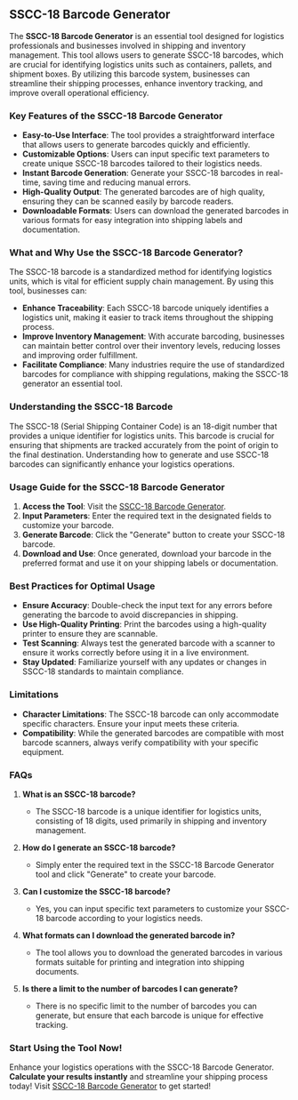 ## SSCC-18 Barcode Generator

The **SSCC-18 Barcode Generator** is an essential tool designed for logistics professionals and businesses involved in shipping and inventory management. This tool allows users to generate SSCC-18 barcodes, which are crucial for identifying logistics units such as containers, pallets, and shipment boxes. By utilizing this barcode system, businesses can streamline their shipping processes, enhance inventory tracking, and improve overall operational efficiency.

### Key Features of the SSCC-18 Barcode Generator
- **Easy-to-Use Interface**: The tool provides a straightforward interface that allows users to generate barcodes quickly and efficiently.
- **Customizable Options**: Users can input specific text parameters to create unique SSCC-18 barcodes tailored to their logistics needs.
- **Instant Barcode Generation**: Generate your SSCC-18 barcodes in real-time, saving time and reducing manual errors.
- **High-Quality Output**: The generated barcodes are of high quality, ensuring they can be scanned easily by barcode readers.
- **Downloadable Formats**: Users can download the generated barcodes in various formats for easy integration into shipping labels and documentation.

### What and Why Use the SSCC-18 Barcode Generator?
The SSCC-18 barcode is a standardized method for identifying logistics units, which is vital for efficient supply chain management. By using this tool, businesses can:
- **Enhance Traceability**: Each SSCC-18 barcode uniquely identifies a logistics unit, making it easier to track items throughout the shipping process.
- **Improve Inventory Management**: With accurate barcoding, businesses can maintain better control over their inventory levels, reducing losses and improving order fulfillment.
- **Facilitate Compliance**: Many industries require the use of standardized barcodes for compliance with shipping regulations, making the SSCC-18 generator an essential tool.

### Understanding the SSCC-18 Barcode
The SSCC-18 (Serial Shipping Container Code) is an 18-digit number that provides a unique identifier for logistics units. This barcode is crucial for ensuring that shipments are tracked accurately from the point of origin to the final destination. Understanding how to generate and use SSCC-18 barcodes can significantly enhance your logistics operations.

### Usage Guide for the SSCC-18 Barcode Generator
1. **Access the Tool**: Visit the [SSCC-18 Barcode Generator](https://www.inayam.co/barcode/sscc18).
2. **Input Parameters**: Enter the required text in the designated fields to customize your barcode.
3. **Generate Barcode**: Click the "Generate" button to create your SSCC-18 barcode.
4. **Download and Use**: Once generated, download your barcode in the preferred format and use it on your shipping labels or documentation.

### Best Practices for Optimal Usage
- **Ensure Accuracy**: Double-check the input text for any errors before generating the barcode to avoid discrepancies in shipping.
- **Use High-Quality Printing**: Print the barcodes using a high-quality printer to ensure they are scannable.
- **Test Scanning**: Always test the generated barcode with a scanner to ensure it works correctly before using it in a live environment.
- **Stay Updated**: Familiarize yourself with any updates or changes in SSCC-18 standards to maintain compliance.

### Limitations
- **Character Limitations**: The SSCC-18 barcode can only accommodate specific characters. Ensure your input meets these criteria.
- **Compatibility**: While the generated barcodes are compatible with most barcode scanners, always verify compatibility with your specific equipment.

### FAQs

1. **What is an SSCC-18 barcode?**
   - The SSCC-18 barcode is a unique identifier for logistics units, consisting of 18 digits, used primarily in shipping and inventory management.

2. **How do I generate an SSCC-18 barcode?**
   - Simply enter the required text in the SSCC-18 Barcode Generator tool and click "Generate" to create your barcode.

3. **Can I customize the SSCC-18 barcode?**
   - Yes, you can input specific text parameters to customize your SSCC-18 barcode according to your logistics needs.

4. **What formats can I download the generated barcode in?**
   - The tool allows you to download the generated barcodes in various formats suitable for printing and integration into shipping documents.

5. **Is there a limit to the number of barcodes I can generate?**
   - There is no specific limit to the number of barcodes you can generate, but ensure that each barcode is unique for effective tracking.

### Start Using the Tool Now!
Enhance your logistics operations with the SSCC-18 Barcode Generator. **Calculate your results instantly** and streamline your shipping process today! Visit [SSCC-18 Barcode Generator](https://www.inayam.co/barcode/sscc18) to get started!
